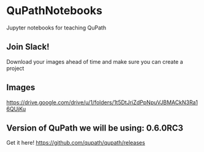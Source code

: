 # QuPathNotebooks
Jupyter notebooks for teaching QuPath
## Join Slack! 

Download your images ahead of time and make sure you can create a project
## Images
https://drive.google.com/drive/u/1/folders/1t5DtJriZdPpNpuVJBMACkN3Ra16QUjKu

## Version of QuPath we will be using: 0.6.0RC3
Get it here! https://github.com/qupath/qupath/releases